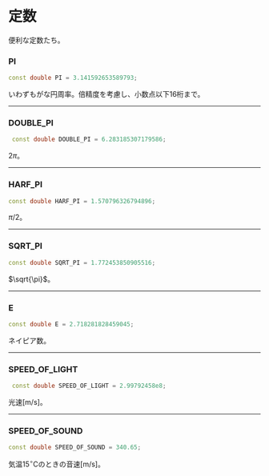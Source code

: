# 定数

便利な定数たち。

### PI

~~~c++
const double PI = 3.141592653589793;
~~~

いわずもがな円周率。倍精度を考慮し、小数点以下16桁まで。

---

### DOUBLE_PI

~~~c++
 const double DOUBLE_PI = 6.283185307179586;
~~~

$2\pi$。

---

### HARF_PI

~~~c++
const double HARF_PI = 1.570796326794896;
~~~

$\pi / 2$。

---

### SQRT_PI

~~~c++
const double SQRT_PI = 1.772453850905516;
~~~

$\sqrt{\pi}$。

---

### E

~~~c++
const double E = 2.718281828459045;
~~~

ネイピア数。

---

### SPEED_OF_LIGHT

~~~c++
 const double SPEED_OF_LIGHT = 2.99792458e8;
~~~

光速[m/s]。

---

### SPEED_OF_SOUND

~~~c++
const double SPEED_OF_SOUND = 340.65;
~~~

気温$15^\circ$Cのときの音速[m/s]。